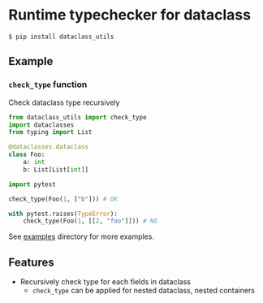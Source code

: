 # Runtime typechecker for dataclass

`$ pip install dataclass_utils`

## Example

### `check_type` function

Check dataclass type recursively

```python
from dataclass_utils import check_type
import dataclasses
from typing import List

@dataclasses.dataclass
class Foo:
    a: int
    b: List[List[int]]

import pytest

check_type(Foo(1, ["b"])) # OK

with pytest.raises(TypeError):
    check_type(Foo(1, [[2, "foo"]])) # NG
```

See [examples](./examples) directory for more examples.

## Features

- Recursively check type for each fields in dataclass
    - `check_type` can be applied for nested dataclass, nested containers
